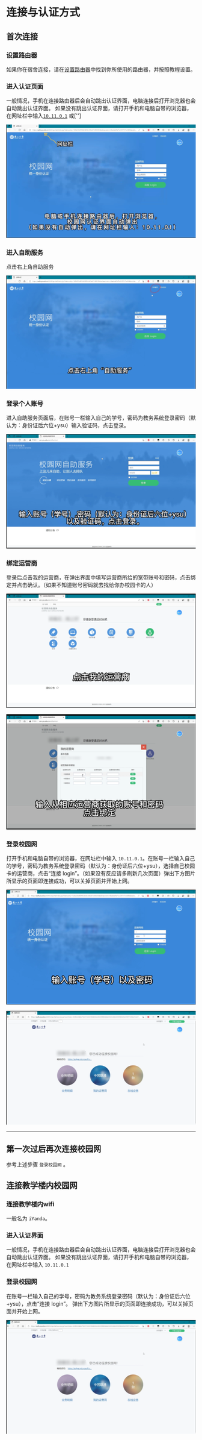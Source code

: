 # 连接与认证方式

## 首次连接

### 设置路由器

如果你在宿舍连接，请在[设置路由器](/campusNet/router.html)中找到你所使用的路由器，并按照教程设置。

### 进入认证页面

一般情况，手机在连接路由器后会自动跳出认证界面，电脑连接后打开浏览器也会自动跳出认证界面。
如果没有跳出认证界面，请打开手机和电脑自带的浏览器，在网址栏中输入[`10.11.0.1`](http://10.11.0.1)
或['']

![认证界面](/connect/1.png)

### 进入自助服务

点击右上角自助服务

![自助服务](/connect/2.png)

### 登录个人账号

进入自助服务页面后，在账号一栏输入自己的学号，密码为教务系统登录密码（默认为：身份证后六位+ysu）输入验证码，点击登录。

![登录](/connect/3.png)

### 绑定运营商

登录后点击我的运营商，在弹出界面中填写运营商所给的宽带账号和密码，点击绑定并点击确认。（如果不知道账号密码就去找给你办校园卡的人）

![运营商](/connect/4.png)

![运营商](/connect/5.png)

### 登录校园网

打开手机和电脑自带的浏览器，在网址栏中输入 `10.11.0.1`。在账号一栏输入自己的学号，密码为教务系统登录密码（默认为：身份证后六位+ysu），选择自己校园卡的运营商，点击“连接 login”。（如果没有反应请多刷新几次页面）弹出下方图片所显示的页面即连接成功，可以关掉页面并开始上网。

![登录](/connect/6.png)

![登录2](/connect/7.png)

---

## 第一次过后再次连接校园网

参考上述步骤 `登录校园网` 。

## 连接教学楼内校园网

### 连接教学楼内wifi

一般名为 `iYanda`。

### 进入认证界面

一般情况，手机在连接路由器后会自动跳出认证界面，电脑连接后打开浏览器也会自动跳出认证界面。
如果没有跳出认证界面，请打开手机和电脑自带的浏览器，在网址栏中输入 `10.11.0.1`

### 登录校园网

在账号一栏输入自己的学号，密码为教务系统登录密码（默认为：身份证后六位+ysu），点击“连接 login”。
弹出下方图片所显示的页面即连接成功，可以关掉页面并开始上网。

![登录2](/connect/7.png)
